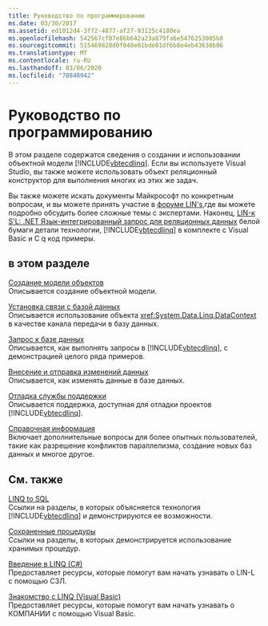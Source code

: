 ```yaml
---
title: Руководство по программированию
ms.date: 03/30/2017
ms.assetid: ed1012d4-3ff2-4877-af27-93125c4180ea
ms.openlocfilehash: 542567cf07e86b642a23a879fa6e5476253005b8
ms.sourcegitcommit: 515469828d0f040e01bde01df6b8e4eb43630b06
ms.translationtype: MT
ms.contentlocale: ru-RU
ms.lasthandoff: 03/06/2020
ms.locfileid: "78848942"
---
```

# <a name="programming-guide"></a>Руководство по программированию
В этом разделе содержатся сведения о создании и использовании объектной модели [!INCLUDE[vbtecdlinq](../../../../../../includes/vbtecdlinq-md.md)]. Если вы используете Visual Studio, вы также можете использовать объект реляционный конструктор для выполнения многих из этих же задач.  
  
 Вы также можете искать документы Майкрософт по конкретным вопросам, и вы можете принять участие в [форуме LIN's,](https://social.msdn.microsoft.com/forums/home?forum=linqtosql)где вы можете подробно обсудить более сложные темы с экспертами. Наконец, [LIN-к S'L: .NET Язык-интегрированный запрос для реляционных данных](https://docs.microsoft.com/previous-versions/dotnet/articles/bb425822(v=msdn.10)) белой бумаги детали технологии, [!INCLUDE[vbtecdlinq](../../../../../../includes/vbtecdlinq-md.md)] в комплекте с Visual Basic и C q код примеры.  
  
## <a name="in-this-section"></a>в этом разделе  
 [Создание модели объектов](creating-the-object-model.md)  
 Описывается создание объектной модели.  
  
 [Установка связи с базой данных](communicating-with-the-database.md)  
 Описывается использование объекта <xref:System.Data.Linq.DataContext> в качестве канала передачи в базу данных.  
  
 [Запрос к базе данных](querying-the-database.md)  
 Описывается, как выполнять запросы в [!INCLUDE[vbtecdlinq](../../../../../../includes/vbtecdlinq-md.md)], с демонстрацией целого ряда примеров.  
  
 [Внесение и отправка изменений данных](making-and-submitting-data-changes.md)  
 Описывается, как изменять данные в базе данных.  
  
 [Отладка службы поддержки](debugging-support.md)  
 Описывается поддержка, доступная для отладки проектов [!INCLUDE[vbtecdlinq](../../../../../../includes/vbtecdlinq-md.md)].  
  
 [Справочная информация](background-information.md)  
 Включает дополнительные вопросы для более опытных пользователей, такие как разрешение конфликтов параллелизма, создание новых баз данных и многое другое.  
  
## <a name="related-sections"></a>См. также  
 [LINQ to SQL](index.md)  
 Ссылки на разделы, в которых объясняется технология [!INCLUDE[vbtecdlinq](../../../../../../includes/vbtecdlinq-md.md)] и демонстрируются ее возможности.  
  
 [Сохраненные процедуры](stored-procedures.md)  
 Ссылки на разделы, в которых демонстрируется использование хранимых процедур.  
  
 [Введение в LINQ (C#)](../../../../../csharp/programming-guide/concepts/linq/index.md)  
 Предоставляет ресурсы, которые помогут вам начать узнавать о LIN-L с помощью СЗЛ.

 [Знакомство с LINQ (Visual Basic)](../../../../../visual-basic/programming-guide/concepts/linq/introduction-to-linq.md)  
 Предоставляет ресурсы, которые помогут вам начать узнавать о КОМПАНИИ с помощью Visual Basic.

